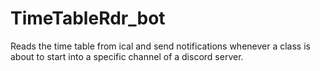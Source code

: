 # TimeTableRdr_bot
Reads the time table from ical and send notifications whenever a class is about to start into a specific channel of a discord server.

